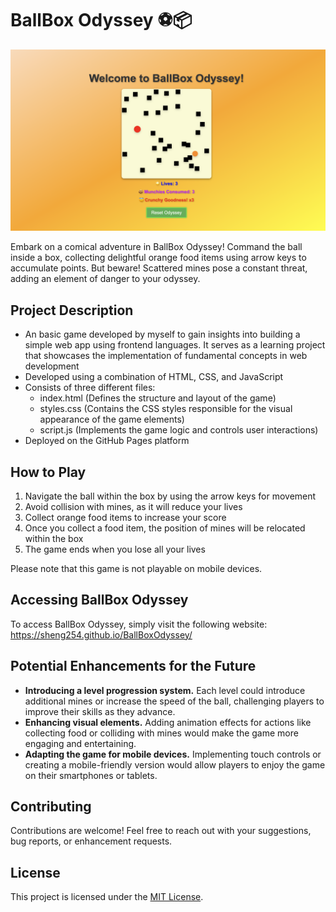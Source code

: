 # BallBox Odyssey ⚽📦

![BallBoxOdyssey](BallBoxOdyssey.png)

Embark on a comical adventure in BallBox Odyssey! Command the ball inside a box, collecting delightful orange food items using arrow keys to accumulate points. But beware! Scattered mines pose a constant threat, adding an element of danger to your odyssey.

## Project Description
- An basic game developed by myself to gain insights into building a simple web app using frontend languages. It serves as a learning project that showcases the implementation of fundamental concepts in web development
- Developed using a combination of HTML, CSS, and JavaScript
- Consists of three different files:
  - index.html (Defines the structure and layout of the game)
  - styles.css (Contains the CSS styles responsible for the visual appearance of the game elements)
  - script.js (Implements the game logic and controls user interactions)
- Deployed on the GitHub Pages platform

## How to Play
1. Navigate the ball within the box by using the arrow keys for movement
2. Avoid collision with mines, as it will reduce your lives
3. Collect orange food items to increase your score
4. Once you collect a food item, the position of mines will be relocated within the box
5. The game ends when you lose all your lives

Please note that this game is not playable on mobile devices.

## Accessing BallBox Odyssey
To access BallBox Odyssey, simply visit the following website: https://sheng254.github.io/BallBoxOdyssey/

##  Potential Enhancements for the Future
- **Introducing a level progression system.** Each level could introduce additional mines or increase the speed of the ball, challenging players to improve their skills as they advance. 
- **Enhancing visual elements.** Adding animation effects for actions like collecting food or colliding with mines would make the game more engaging and entertaining.
- **Adapting the game for mobile devices.** Implementing touch controls or creating a mobile-friendly version would allow players to enjoy the game on their smartphones or tablets. 

## Contributing
Contributions are welcome! Feel free to reach out with your suggestions, bug reports, or enhancement requests.

## License
This project is licensed under the [MIT License](LICENSE).
